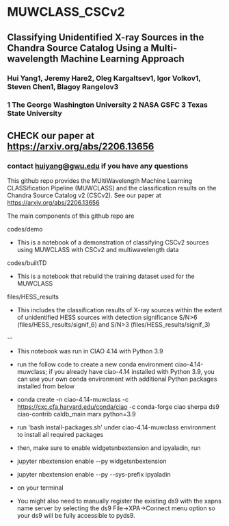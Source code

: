 # MUWCLASS_CSCv2
 
## Classifying Unidentified X-ray Sources in the Chandra Source Catalog Using a Multi-wavelength Machine Learning Approach
### Hui Yang1, Jeremy Hare2, Oleg Kargaltsev1, Igor Volkov1, Steven Chen1, Blagoy Rangelov3
### 1 The George Washington University 2 NASA GSFC 3 Texas State University

## CHECK our paper at https://arxiv.org/abs/2206.13656

### contact huiyang@gwu.edu if you have any questions

This github repo provides the MUltiWavelength Machine Learning CLASSification Pipeline (MUWCLASS) and the classification results on the Chandra Source Catalog v2 (CSCv2). See our paper at https://arxiv.org/abs/2206.13656

The main components of this github repo are

codes/demo
- This is a notebook of a demonstration of classifying CSCv2 sources using MUWCLASS with CSCv2 and multiwavelength data

codes/builtTD
- This is a notebook that rebuild the training dataset used for the MUWCLASS

files/HESS_results
- This includes the classification results of X-ray sources within the extent of unidentified HESS sources with detection significance S/N>6 (files/HESS_results/signif_6) and S/N>3 (files/HESS_results/signif_3)

-- 

* This notebook was run in CIAO 4.14 with Python 3.9 
* run the follow code to create a new conda environment ciao-4.14-muwclass; if you already have ciao-4.14 installed with Python 3.9, you can use your own conda environment with additional Python packages installed from below
* conda create -n ciao-4.14-muwclass -c https://cxc.cfa.harvard.edu/conda/ciao -c conda-forge ciao sherpa ds9 ciao-contrib caldb_main marx python=3.9

* run 'bash install-packages.sh' under ciao-4.14-muwclass environment to install all required packages 

* then, make sure to enable widgetsnbextension and ipyaladin, run 
* jupyter nbextension enable --py widgetsnbextension
* jupyter nbextension enable --py --sys-prefix ipyaladin
- on your terminal 

* You might also need to manually register the existing ds9 with the xapns name server by selecting the ds9 File->XPA->Connect menu option so your ds9 will be fully accessible to pyds9. 


